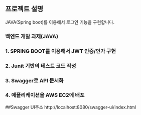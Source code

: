 ## 프로젝트 설명

JAVA(Spring boot)를 이용해서 로그인 기능을 구현합니다.
### 백엔드 개발 과제(JAVA) 
### 1. SPRING BOOT를 이용해서 JWT 인증/인가 구현
### 2. Junit 기반의 테스트 코드 작성
### 3. Swagger로 API 문서화
### 4. 애플리케이션을 AWS EC2에 배포

##Swagger UI주소
http://localhost:8080/swagger-ui/index.html
